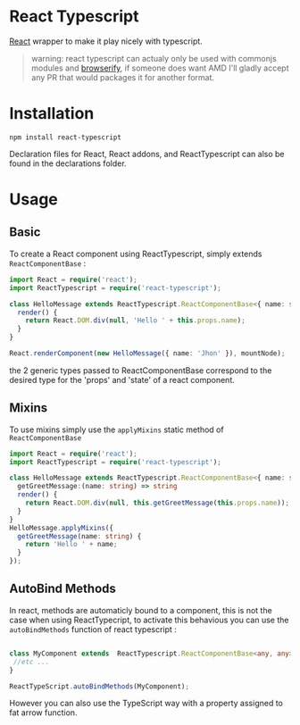 React Typescript
================

[React](http://facebook.github.io/react/) wrapper to make it play nicely with typescript.

> warning: react typescript can actualy only be used with commonjs modules and [browserify](http://browserify.org/), if someone does want AMD I'll gladly accept any PR that would packages it for another format.

Installation
============

```
npm install react-typescript
```

Declaration files for React, React addons, and ReactTypescript can also be found in the declarations folder.

Usage
=====

## Basic

To create a React component using ReactTypescript, simply extends `ReactComponentBase` :

```typescript
import React = require('react');
import ReactTypescript = require('react-typescript');

class HelloMessage extends ReactTypescript.ReactComponentBase<{ name: string; }, {}> {
  render() {
    return React.DOM.div(null, 'Hello ' + this.props.name);
  }
}

React.renderComponent(new HelloMessage({ name: 'Jhon' }), mountNode);
```

the 2 generic types passed to ReactComponentBase correspond to the desired type for the 'props' and 'state' of a react component.

## Mixins

To use mixins simply use the `applyMixins` static method of `ReactComponentBase`

```typescript
import React = require('react');
import ReactTypescript = require('react-typescript');

class HelloMessage extends ReactTypescript.ReactComponentBase<{ name: string; }, {}> {
  getGreetMessage:(name: string) => string
  render() {
    return React.DOM.div(null, this.getGreetMessage(this.props.name));
  }
}
HelloMessage.applyMixins({
  getGreetMessage(name: string) {
    return 'Hello ' + name;
  }
});

```

## AutoBind Methods

In react, methods are automaticly bound to a component, this is not the case when using ReactTypecript, to activate this behavious you can use the `autoBindMethods` function of react typescript :

```typescript

class MyComponent extends  ReactTypescript.ReactComponentBase<any, any> {
 //etc ...
}

ReactTypeScript.autoBindMethods(MyComponent);
```

However you can also use the TypeScript way with a property assigned to fat arrow function.







